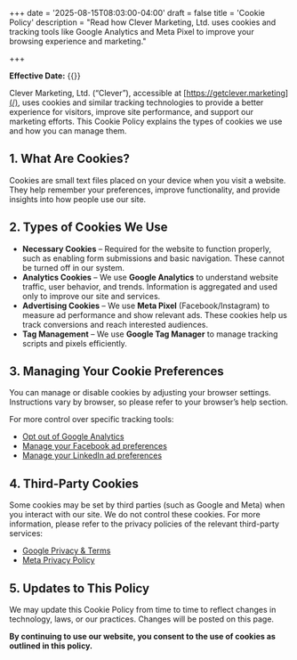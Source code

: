 +++
date = '2025-08-15T08:03:00-04:00'
draft = false
title = 'Cookie Policy'
description = "Read how Clever Marketing, Ltd. uses cookies and tracking tools like Google Analytics and Meta Pixel to improve your browsing experience and marketing."

+++

**Effective Date:** {{<date>}}

Clever Marketing, Ltd. (“Clever”), accessible at [https://getclever.marketing](/), uses cookies and similar tracking technologies to provide a better experience for visitors, improve site performance, and support our marketing efforts. This Cookie Policy explains the types of cookies we use and how you can manage them.

## 1. What Are Cookies?

Cookies are small text files placed on your device when you visit a website. They help remember your preferences, improve functionality, and provide insights into how people use our site.

## 2. Types of Cookies We Use

- **Necessary Cookies** – Required for the website to function properly, such as enabling form submissions and basic navigation. These cannot be turned off in our system.
- **Analytics Cookies** – We use **Google Analytics** to understand website traffic, user behavior, and trends. Information is aggregated and used only to improve our site and services.
- **Advertising Cookies** – We use **Meta Pixel** (Facebook/Instagram) to measure ad performance and show relevant ads. These cookies help us track conversions and reach interested audiences.  
- **Tag Management** – We use **Google Tag Manager** to manage tracking scripts and pixels efficiently.

## 3. Managing Your Cookie Preferences

You can manage or disable cookies by adjusting your browser settings. Instructions vary by browser, so please refer to your browser’s help section.

For more control over specific tracking tools:
- [Opt out of Google Analytics](https://tools.google.com/dlpage/gaoptout)
- [Manage your Facebook ad preferences](https://www.facebook.com/adpreferences/ad_settings)
- [Manage your LinkedIn ad preferences](https://www.linkedin.com/psettings/advertising)

## 4. Third-Party Cookies

Some cookies may be set by third parties (such as Google and Meta) when you interact with our site. We do not control these cookies. For more information, please refer to the privacy policies of the relevant third-party services:
- [Google Privacy & Terms](https://policies.google.com/technologies/partner-sites)  
- [Meta Privacy Policy](https://www.facebook.com/privacy/policy/)

## 5. Updates to This Policy

We may update this Cookie Policy from time to time to reflect changes in technology, laws, or our practices. Changes will be posted on this page.

**By continuing to use our website, you consent to the use of cookies as outlined in this policy.**
